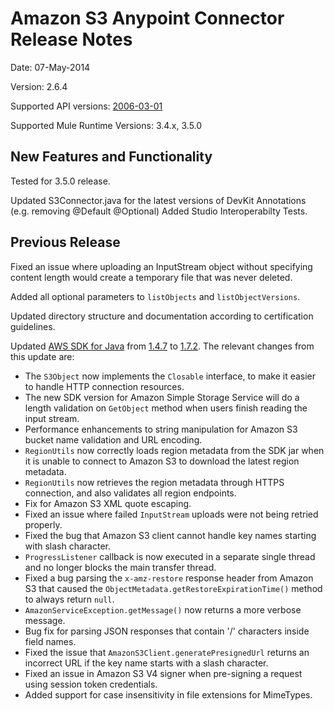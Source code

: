Amazon S3 Anypoint Connector Release Notes
==========================================

Date: 07-May-2014

Version: 2.6.4

Supported API versions: [2006-03-01](http://docs.aws.amazon.com/AmazonS3/latest/API/IntroductionAPI.html)

Supported Mule Runtime Versions: 3.4.x, 3.5.0

New Features and Functionality
------------------------------

Tested for 3.5.0 release.

Updated S3Connector.java for the latest versions of DevKit Annotations (e.g. removing @Default @Optional)
Added Studio Interoperabilty Tests.

Previous Release
------------------------------

Fixed an issue where uploading an InputStream object without specifying content length would create a temporary file that was never deleted.

Added all optional parameters to `listObjects` and `listObjectVersions`.

Updated directory structure and documentation according to certification guidelines.

Updated [AWS SDK for Java](http://aws.amazon.com/sdkforjava/) from [1.4.7](http://aws.amazon.com/releasenotes/Java/7233847602537543) to [1.7.2](http://aws.amazon.com/releasenotes/Java/3795911094379719). The relevant changes from this update are:

* The `S3Object` now implements the `Closable` interface, to make it easier to handle HTTP connection resources.
* The new SDK version for Amazon Simple Storage Service will do a length validation on `GetObject` method when users finish reading the input stream.
* Performance enhancements to string manipulation for Amazon S3 bucket name validation and URL encoding.
* `RegionUtils` now correctly loads region metadata from the SDK jar when it is unable to connect to Amazon S3 to download the latest region metadata.
* `RegionUtils` now retrieves the region metadata through HTTPS connection, and also validates all region endpoints.
* Fix for Amazon S3 XML quote escaping.
* Fixed an issue where failed `InputStream` uploads were not being retried properly.
* Fixed the bug that Amazon S3 client cannot handle key names starting with slash character.
* `ProgressListener` callback is now executed in a separate single thread and no longer blocks the main transfer thread.
*  Fixed a bug parsing the `x-amz-restore` response header from Amazon S3 that caused the `ObjectMetadata.getRestoreExpirationTime()` method to always return `null`.
* `AmazonServiceException.getMessage()` now returns a more verbose message.
* Bug fix for parsing JSON responses that contain '/' characters inside field names.
* Fixed the issue that `AmazonS3Client.generatePresignedUrl` returns an incorrect URL if the key name starts with a slash character. 
* Fixed an issue in Amazon S3 V4 signer when pre-signing a request using session token credentials.
* Added support for case insensitivity in file extensions for MimeTypes.
